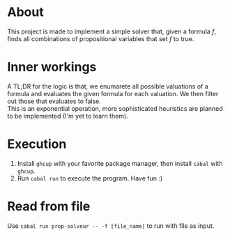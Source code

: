 # About
This project is made to implement a simple solver that, given a formula $f$, finds all combinations of propositional variables that set $f$ to true.

# Inner workings
A TL;DR for the logic is that, we enumarete all possible valuations of a formula and evaluates the given formula for each valuation. We then filter out those that evaluates to false.  
This is an exponential operation, more sophisticated heuristics are planned to be implemented (I'm yet to learn them).

# Execution
1. Install `ghcup` with your favorite package manager, then install `cabal` with `ghcup`.
2. Run `cabal run` to execute the program. Have fun :)

# Read from file
Use `cabal run prop-solveur -- -f [file_name]` to run with file as input.

